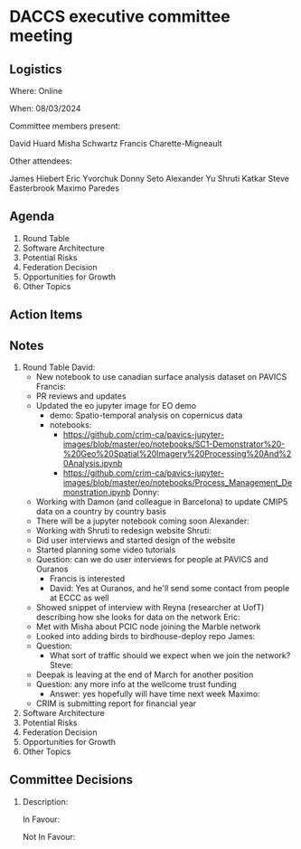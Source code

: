# DACCS executive committee meeting

## Logistics

Where: Online

When: 08/03/2024

Committee members present:

David Huard
Misha Schwartz
Francis Charette-Migneault

Other attendees:

James Hiebert
Eric Yvorchuk
Donny Seto
Alexander Yu
Shruti Katkar
Steve Easterbrook
Maximo Paredes

## Agenda

1. Round Table
2. Software Architecture
3. Potential Risks
4. Federation Decision
5. Opportunities for Growth
6. Other Topics

## Action Items


## Notes

1. Round Table
David:
   - New notebook to use canadian surface analysis dataset on PAVICS
Francis:
   - PR reviews and updates
   - Updated the eo jupyter image for EO demo
     - demo: Spatio-temporal analysis on copernicus data
     - notebooks: 
       - https://github.com/crim-ca/pavics-jupyter-images/blob/master/eo/notebooks/SC1-Demonstrator%20-%20Geo%20Spatial%20Imagery%20Processing%20And%20Analysis.ipynb
       - https://github.com/crim-ca/pavics-jupyter-images/blob/master/eo/notebooks/Process_Management_Demonstration.ipynb
Donny:
   - Working with Damon (and colleague in Barcelona) to update CMIP5 data on a country by country basis
   - There will be a jupyter notebook coming soon
Alexander:
   - Working with Shruti to redesign website
Shruti:
   - Did user interviews and started design of the website
   - Started planning some video tutorials
   - Question: can we do user interviews for people at PAVICS and Ouranos
     - Francis is interested
     - David: Yes at Ouranos, and he'll send some contact from people at ECCC as well
   - Showed snippet of interview with Reyna (researcher at UofT) describing how she looks for data on the network
Eric:
   - Met with Misha about PCIC node joining the Marble network
   - Looked into adding birds to birdhouse-deploy repo
James:
   - Question:
     - What sort of traffic should we expect when we join the network?
Steve:
   - Deepak is leaving at the end of March for another position
   - Question: any more info at the wellcome trust funding
     - Answer: yes hopefully will have time next week
Maximo:
   - CRIM is submitting report for financial year
2. Software Architecture
3. Potential Risks
4. Federation Decision
5. Opportunities for Growth
6. Other Topics

## Committee Decisions

1. Description:

   In Favour:

   Not In Favour: 
